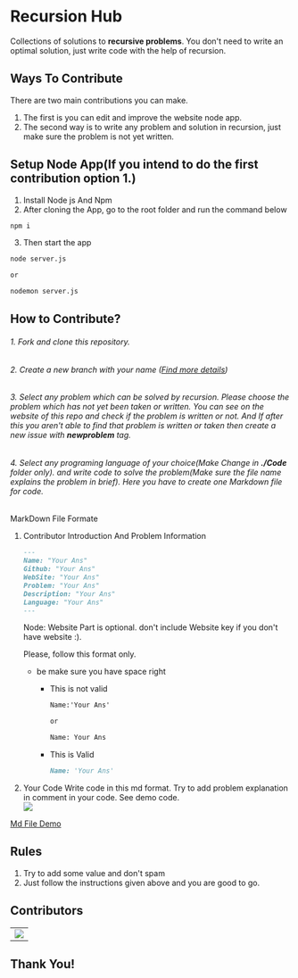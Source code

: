 # Recursion Hub

Collections of solutions to **recursive problems**. You don't need to write an optimal solution, just write code with the help of recursion.

## Ways To Contribute

There are two main contributions you can make.

1. The first is you can edit and improve the website node app.
2. The second way is to write any problem and solution in recursion, just make sure the problem is not yet written.

## Setup Node App(If you intend to do the first contribution option 1.)

1. Install Node js And Npm
2. After cloning the App, go to the root folder and run the command below

```bash
npm i
```

3. Then start the app

```bash
node server.js

or

nodemon server.js
```

## How to Contribute?

###### 1. Fork and clone this repository.

###### 2. Create a new branch with your name ([Find more details](https://github.com/firstcontributions/first-contributions))

###### 3. Select any problem which can be solved by recursion. Please choose the problem which has not yet been taken or written. You can see on the website of this repo and check if the problem is written or not. And If after this you aren't able to find that problem is written or taken then create a new issue with **newproblem** tag.

###### 4. Select any programing language of your choice(Make Change in **_./Code_** folder only). and write code to solve the problem(Make sure the file name explains the problem in brief). Here you have to create one Markdown file for code.

MarkDown File Formate

1. Contributor Introduction And Problem Information

   ```md
   ---
   Name: "Your Ans"
   Github: "Your Ans"
   WebSite: "Your Ans"
   Problem: "Your Ans"
   Description: "Your Ans"
   Language: "Your Ans"
   ---
   ```

   Node: Website Part is optional. don't include Website key if you don't have website :).

   Please, follow this format only.

   - be make sure you have space right

     - This is not valid

       ```md
       Name:'Your Ans'

       or

       Name: Your Ans
       ```

     - This is Valid
       ```md
       Name: 'Your Ans'
       ```

2. Your Code
   Write code in this md format. Try to add problem explanation in comment in your code. See demo code.
   <br>
   <img src="/static/code.png">

[Md File Demo](./Code/FibonacciNumber.md)

## Rules

1. Try to add some value and don't spam
2. Just follow the instructions given above and you are good to go.

## Contributors

<table>
  <tr>
    <td>
      <a href="https://github.com/zeel-codder/Recursion-Hub/graphs/contributors">
        <img src="https://contrib.rocks/image?repo=zeel-codder/Recursion-Hub" />
      </a>
     </td>
  </tr>
</table>

## Thank You!
